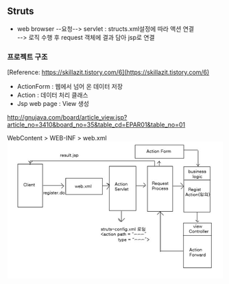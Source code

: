## Struts
* web browser --요청--> servlet : structs.xml설정에 따라 액션 연결  
--> 로직 수행 후 request 객체에 결과 담아 jsp로 연결

### 프로젝트 구조
[Reference: https://skillazit.tistory.com/6](https://skillazit.tistory.com/6)
* ActionForm : 웹에서 넘어 온 데이터 저장
* Action : 데이터 처리 클래스
* Jsp web page : View 생성


http://gnujava.com/board/article_view.jsp?article_no=3410&board_no=35&table_cd=EPAR01&table_no=01

WebContent > WEB-INF > web.xml
<img src="https://github.com/hskim2019/Memo/blob/master/images/struts.jpg"/>
